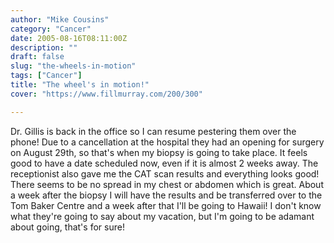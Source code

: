 ```yaml
---
author: "Mike Cousins"
category: "Cancer"
date: 2005-08-16T08:11:00Z
description: ""
draft: false
slug: "the-wheels-in-motion"
tags: ["Cancer"]
title: "The wheel's in motion!"
cover: "https://www.fillmurray.com/200/300"

---
```


Dr. Gillis is back in the office so I can resume pestering them over the phone!
Due to a cancellation at the hospital they had an opening for surgery on August
29th, so that's when my biopsy is going to take place. It feels good to have a
date scheduled now, even if it is almost 2 weeks away. The receptionist also
gave me the CAT scan results and everything looks good! There seems to be no
spread in my chest or abdomen which is great. About a week after the biopsy I
will have the results and be transferred over to the Tom Baker Centre and a week
after that I'll be going to Hawaii! I don't know what they're going to say about
my vacation, but I'm going to be adamant about going, that's for sure!